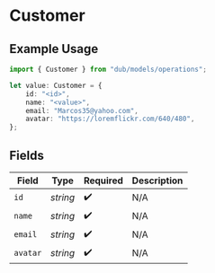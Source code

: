 # Customer

## Example Usage

```typescript
import { Customer } from "dub/models/operations";

let value: Customer = {
    id: "<id>",
    name: "<value>",
    email: "Marcos35@yahoo.com",
    avatar: "https://loremflickr.com/640/480",
};
```

## Fields

| Field              | Type               | Required           | Description        |
| ------------------ | ------------------ | ------------------ | ------------------ |
| `id`               | *string*           | :heavy_check_mark: | N/A                |
| `name`             | *string*           | :heavy_check_mark: | N/A                |
| `email`            | *string*           | :heavy_check_mark: | N/A                |
| `avatar`           | *string*           | :heavy_check_mark: | N/A                |